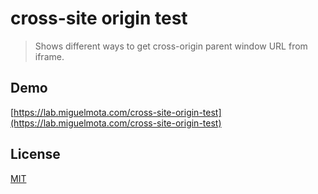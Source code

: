 # cross-site origin test

> Shows different ways to get cross-origin parent window URL from iframe.

## Demo

[https://lab.miguelmota.com/cross-site-origin-test](https://lab.miguelmota.com/cross-site-origin-test)

## License

[MIT](LICENSE)
